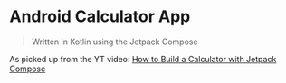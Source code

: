 # Android Calculator App
> Written in Kotlin using the Jetpack Compose

As picked up from the YT video: [How to Build a Calculator with Jetpack Compose](https://youtu.be/-aTcFJWxEQA?si=lAG7yqoqULSga9c5)

